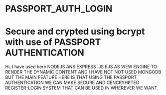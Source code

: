 # PASSPORT_AUTH_LOGIN
# Secure and crypted using bcrypt with use of PASSPORT AUTHENTICATION 
Hi, I have used here NODEJS ANS EXPRESS .JS EJS AS VIEW ENGINE TO RENDER THE DYNAMIC CONTENT
AND I HAVE NOT NOT USED MONGODB BUT THE MAIN FEATURE HERE IS THAT USING THE PASSPORT AUTHENTICATION WE CAN MAKE SECURE AND CENCRYHPTED REGISTER-LOGIN 
SYSTEM THAT CAN BE USED IN WHEREVER WE WANT.
